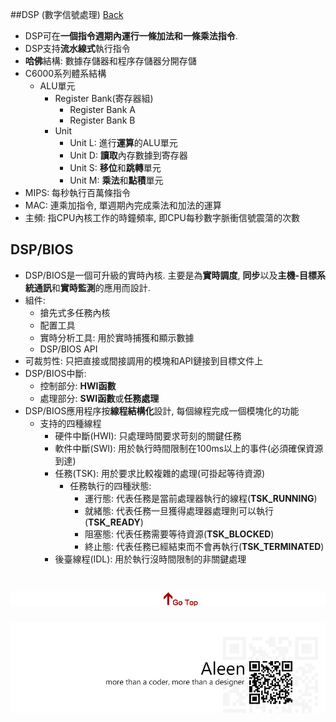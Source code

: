 ##DSP (數字信號處理)	[Back](./../Embedded_System.md)

- DSP可在**一個指令週期內運行一條加法和一條乘法指令**.
- DSP支持**流水線式**執行指令
- **哈佛**結構: 數據存儲器和程序存儲器分開存儲
- C6000系列體系結構
	- ALU單元
		- Register Bank(寄存器組)
			- Register Bank A
			- Register Bank B
		- Unit
			- Unit L: 進行**運算**的ALU單元
			- Unit D: **讀取**內存數據到寄存器
			- Unit S: **移位**和**跳轉**單元
			- Unit M: **乘法**和**點積**單元
- MIPS: 每秒執行百萬條指令
- MAC: 連乘加指令, 單週期內完成乘法和加法的運算
- 主頻: 指CPU內核工作的時鐘頻率, 即CPU每秒數字脈衝信號震蕩的次數

## DSP/BIOS

- DSP/BIOS是一個可升級的實時內核. 主要是為**實時調度**, **同步**以及**主機-目標系統通訊**和**實時監測**的應用而設計.
- 組件:
	- 搶先式多任務內核
	- 配置工具
	- 實時分析工具: 用於實時捕獲和顯示數據
	- DSP/BIOS API
- 可裁剪性: 只把直接或間接調用的模塊和API鏈接到目標文件上
- DSP/BIOS中斷:
	- 控制部分: **HWI函數**
	- 處理部分: **SWI函數**或**任務處理**
- DSP/BIOS應用程序按**線程結構化**設計, 每個線程完成一個模塊化的功能
	- 支持的四種線程
		- 硬件中斷(HWI): 只處理時間要求苛刻的關鍵任務
		- 軟件中斷(SWI): 用於執行時間限制在100ms以上的事件(必須確保資源到達)
		- 任務(TSK): 用於要求比較複雜的處理(可掛起等待資源)
			- 任務執行的四種狀態:
				- 運行態: 代表任務是當前處理器執行的線程(**TSK_RUNNING**)
				- 就緒態: 代表任務一旦獲得處理器處理則可以執行(**TSK_READY**)
				- 阻塞態: 代表任務需要等待資源(**TSK_BLOCKED**)
				- 終止態: 代表任務已經結束而不會再執行(**TSK_TERMINATED**)
		- 後臺線程(IDL): 用於執行沒時間限制的非關鍵處理

<a href="#" style="left:200px;"><img src="./../../pic/gotop.png"></a>
=====
<a href="http://aleen42.github.io/" target="_blank" ><img src="./../../pic/tail.gif"></a>
